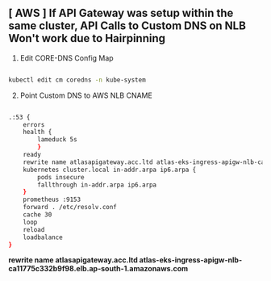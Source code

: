 ## [ AWS ] If API Gateway was setup within the same cluster, API Calls to Custom DNS on NLB Won't work due to Hairpinning

1. Edit CORE-DNS Config Map

```sh

kubectl edit cm coredns -n kube-system

```

2. Point Custom DNS to AWS NLB CNAME

```sh

.:53 {
    errors
    health {
        lameduck 5s
        }
    ready
    rewrite name atlasapigateway.acc.ltd atlas-eks-ingress-apigw-nlb-ca11775c332b9f98.elb.ap-south-1.amazonaws.com
    kubernetes cluster.local in-addr.arpa ip6.arpa {
        pods insecure
        fallthrough in-addr.arpa ip6.arpa
    }
    prometheus :9153
    forward . /etc/resolv.conf
    cache 30
    loop
    reload
    loadbalance
}

```

**rewrite name atlasapigateway.acc.ltd atlas-eks-ingress-apigw-nlb-ca11775c332b9f98.elb.ap-south-1.amazonaws.com**
